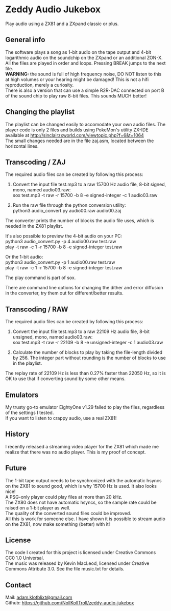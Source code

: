 # Zeddy Audio Jukebox

Play audio using a ZX81 and a ZXpand classic or plus.

## General info

The software plays a song as 1-bit audio on the tape output and 4-bit logarithmic audio on the soundchip on the ZXpand or an additional ZON-X.<br>
All the files are played in order and loops. Pressing BREAK jumps to the next file.<br>
**WARNING:** the sound is full of high frequency noise, DO NOT listen to this at high volumes or your hearing might be damaged! This is not a hifi reproduction, merely a curiosity.<br>
There is also a version that can use a simple R2R-DAC connected on port B of the sound chip to play raw 8-bit files. This sounds MUCH better!

## Changing the playlist

The playlist can be changed easily to accomodate your own audio files. The player code is only 2 files and builds using PokeMon's utility ZX-IDE available at http://sinclairzxworld.com/viewtopic.php?f=6&t=1064<br>
The small changes needed are in the file zaj.asm, located between the horizontal lines.

## Transcoding / ZAJ

The required audio files can be created by following this process:

1. Convert the input file test.mp3 to a raw 15700 Hz audio file, 8-bit signed, mono, named audio03.raw:<br>
sox test.mp3 -t raw -r 15700 -b 8 -e signed-integer -c 1 audio03.raw

2. Run the raw file through the python conversion utility:<br>
python3 audio_convert.py audio00.raw audio00.zaj

The converter prints the number of blocks the audio file uses, which is needed in the ZX81 playlist.

It's also possible to preview the 4-bit audio on your PC:<br>
python3 audio_convert.py -p 4 audio00.raw test.raw<br>
play -t raw -c 1 -r 15700 -b 8 -e signed-integer test.raw

Or the 1-bit audio:<br>
python3 audio_convert.py -p 1 audio00.raw test.raw<br>
play -t raw -c 1 -r 15700 -b 8 -e signed-integer test.raw

The play command is part of sox.

There are command line options for changing the dither and error diffusion in the converter, try them out for different/better results.

## Transcoding / RAW

The required audio files can be created by following this process:

1. Convert the input file test.mp3 to a raw 22109 Hz audio file, 8-bit unsigned, mono, named audio03.raw:<br>
sox test.mp3 -t raw -r 22109 -b 8 -e unsigned-integer -c 1 audio03.raw

2. Calculate the number of blocks to play by taking the file-length divided by 256. The integer part without rounding is the number of blocks to use in the playlist.

The replay rate of 22109 Hz is less than 0.27% faster than 22050 Hz, so it is OK to use that if converting sound by some other means.

## Emulators

My trusty go-to emulator EightyOne v1.29 failed to play the files, regardless of the settings I tested.<br>
If you want to listen to crappy audio, use a real ZX81!

## History

I recently released a streaming video player for the ZX81 which made me realize that there was no audio player. This is my proof of concept.

## Future

The 1-bit tape output needs to be synchronized with the automatic hsyncs on the ZX81 to sound good, which is why 15700 Hz is used. It also looks nice!<br>
A PSG-only player could play files at more than 20 kHz.<br>
The ZX80 does not have automatic hsyncs, so the sample rate could be raised on a 1-bit player as well.<br>
The quality of the converted sound files could be improved.<br>
All this is work for someone else. I have shown it is possible to stream audio on the ZX81, now make something (better) with it!

## License

The code I created for this project is licensed under Creative Commons CC0 1.0 Universal.<br>
The music was released by Kevin MacLeod, licensed under Creative Commons Attribute 3.0. See the file music.txt for details.

## Contact

Mail: <adam.klotblixt@gmail.com><br>
Github: <https://github.com/NollKollTroll/zeddy-audio-jukebox>
